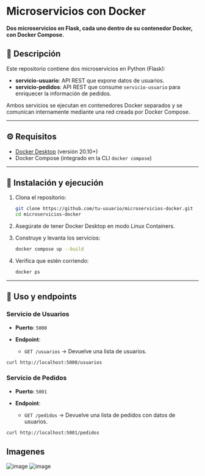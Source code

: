 # Microservicios con Docker


**Dos microservicios en Flask, cada uno dentro de su contenedor Docker, con Docker Compose.**


## 📝 Descripción

Este repositorio contiene dos microservicios en Python (Flask):

* **servicio-usuario**: API REST que expone datos de usuarios.
* **servicio-pedidos**: API REST que consume `servicio-usuario` para enriquecer la información de pedidos.

Ambos servicios se ejecutan en contenedores Docker separados y se comunican internamente mediante una red creada por Docker Compose.

---


## ⚙️ Requisitos

* [Docker Desktop](https://www.docker.com/products/docker-desktop) (versión 20.10+)
* Docker Compose (integrado en la CLI `docker compose`)

---

## 🚀 Instalación y ejecución

1. Clona el repositorio:

   ```bash
   git clone https://github.com/tu-usuario/microservicios-docker.git
   cd microservicios-docker
   ```
2. Asegúrate de tener Docker Desktop en modo Linux Containers.
3. Construye y levanta los servicios:

   ```bash
   docker compose up --build
   ```
4. Verifica que estén corriendo:

   ```bash
   docker ps
   ```

---

## 🎯 Uso y endpoints

### Servicio de Usuarios

* **Puerto**: `5000`
* **Endpoint**:

  * `GET /usuarios` → Devuelve una lista de usuarios.

```bash
curl http://localhost:5000/usuarios
```

### Servicio de Pedidos

* **Puerto**: `5001`
* **Endpoint**:

  * `GET /pedidos` → Devuelve una lista de pedidos con datos de usuarios.

```bash
curl http://localhost:5001/pedidos
```


## Imagenes
![image](https://github.com/user-attachments/assets/955439e1-995f-4efd-9c47-74361adc4d46)
![image](https://github.com/user-attachments/assets/f59bbc1c-df3d-435f-b9b6-37b9fa9013bb)






